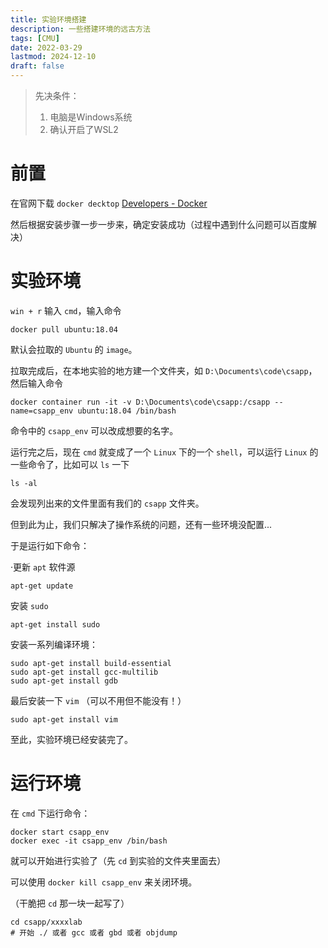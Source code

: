 ```yaml
---
title: 实验环境搭建
description: 一些搭建环境的远古方法
tags: [CMU]
date: 2022-03-29 
lastmod: 2024-12-10
draft: false
---
```



> 先决条件：
>
> 1. 电脑是Windows系统
> 2. 确认开启了WSL2

# 前置

在官网下载 `docker decktop` [Developers - Docker](https://www.docker.com/get-started/)

然后根据安装步骤一步一步来，确定安装成功（过程中遇到什么问题可以百度解决）



# 实验环境

`win + r` 输入 `cmd`，输入命令

```shell
docker pull ubuntu:18.04
```

默认会拉取的 `Ubuntu` 的 `image`。



拉取完成后，在本地实验的地方建一个文件夹，如 `D:\Documents\code\csapp`，然后输入命令

```shell
docker container run -it -v D:\Documents\code\csapp:/csapp --name=csapp_env ubuntu:18.04 /bin/bash
```

命令中的  `csapp_env` 可以改成想要的名字。

运行完之后，现在 `cmd` 就变成了一个 `Linux` 下的一个 `shell`，可以运行 `Linux` 的一些命令了，比如可以 `ls` 一下

```shell
ls -al
```

会发现列出来的文件里面有我们的 `csapp` 文件夹。



但到此为止，我们只解决了操作系统的问题，还有一些环境没配置...

于是运行如下命令：



·更新 `apt` 软件源

```shell
apt-get update
```

安装 `sudo`

```shell
apt-get install sudo
```

安装一系列编译环境：

```shell
sudo apt-get install build-essential
sudo apt-get install gcc-multilib
sudo apt-get install gdb
```

最后安装一下 `vim` （可以不用但不能没有！）

```shell
sudo apt-get install vim
```

至此，实验环境已经安装完了。

# 运行环境

在 `cmd` 下运行命令：

```shell
docker start csapp_env
docker exec -it csapp_env /bin/bash
```

就可以开始进行实验了（先 `cd` 到实验的文件夹里面去）

可以使用 `docker kill csapp_env` 来关闭环境。



（干脆把 `cd` 那一块一起写了）

```shell
cd csapp/xxxxlab
# 开始 ./ 或者 gcc 或者 gbd 或者 objdump
```



